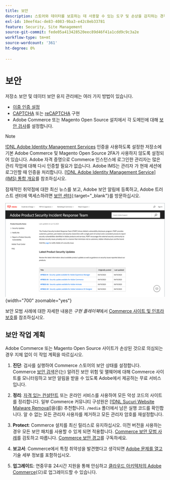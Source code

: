 ```yaml
---
title: 보안
description: 스토어와 데이터를 보호하는 데 사용할 수 있는 도구 및 손상을 감지하는 경우 보안 작업 계획에 대한 지침에 대해 알아봅니다.
exl-id: 10eef4ac-de83-4083-9ba3-e42c8eb33781
feature: Security, Site Management
source-git-commit: fede05a413428520eec89d46f41a1cdd9c9c3a2e
workflow-type: tm+mt
source-wordcount: '361'
ht-degree: 0%

---
```


# 보안

저장소 보안 및 데이터 보안 유지 관리에는 여러 가지 방법이 있습니다.

- [이중 인증 설정](security-two-factor-authentication.md)
- [CAPTCHA](security-captcha.md) 또는 [reCAPTCHA](security-google-recaptcha.md) 구현
- Adobe Commerce 또는 Magento Open Source 설치에서 각 도메인에 대해 [보안 검사](security-scan.md)를 설정합니다.

>[!NOTE]
>
>[!DNL Adobe Identity Management Services](IMS) 인증을 사용하도록 설정한 저장소에 기본 Adobe Commerce 및 Magento Open Source 2FA가 사용하지 않도록 설정되어 있습니다. Adobe 자격 증명으로 Commerce 인스턴스에 로그인한 관리자는 많은 관리 작업에 대해 다시 인증할 필요가 없습니다. Adobe IMS는 관리자 가 현재 세션에 로그인할 때 인증을 처리합니다. [[!DNL Adobe Identity Management Service] (IMS) 통합 개요](../getting-started/adobe-ims-integration-overview.md)를 참조하십시오.

잠재적인 취약점에 대한 최신 뉴스를 보고, Adobe 보안 알림에 등록하고, Adobe 트러스트 센터에 액세스하려면 [보안 센터](https://helpx.adobe.com/security.html){:target=&quot;_blank&quot;}를 방문하십시오.

![보안 센터](./assets/product-security-home.png){width="700" zoomable="yes"}

보안 모범 사례에 대한 자세한 내용은 _구현 플레이북_&#x200B;에서 [Commerce 사이트 및 인프라 보호](https://experienceleague.adobe.com/docs/commerce-operations/implementation-playbook/best-practices/launch/security-best-practices.html)를 참조하십시오.

## 보안 작업 계획

Adobe Commerce 또는 Magento Open Source 사이트가 손상된 것으로 의심되는 경우 지체 없이 이 작업 계획을 따르십시오.

1. **진단**: 검사를 실행하여 Commerce 스토어의 보안 상태를 설정합니다. Commerce [보안 검색](security-scan.md)은(는) 알려진 보안 위험 및 맬웨어에 대해 Commerce 사이트를 모니터링하고 보안 알림을 받을 수 있도록 Adobe에서 제공하는 무료 서비스입니다.

1. **정리**: [자격 있는 컨설턴트](https://solutionpartners.adobe.com/s/directory/?partner_type=1) 또는 온라인 서비스를 사용하여 모든 악성 코드의 사이트를 정리합니다. 일부 Commerce 커뮤니티 구성원은 [[!DNL Sucuri Website Malware Removal]](https://sucuri.net/website-antivirus/malware-removal)을(를) 추천합니다. `/media` 폴더에서 남은 실행 코드를 확인합니다. 알 수 없는 모든 관리자 사용자를 제거하고 모든 관리자 암호를 재설정합니다.

1. **Protect**: Commerce 설치를 최신 릴리스로 유지하십시오. 이전 버전을 사용하는 경우 모든 보안 패치를 사용할 수 있게 되면 적용합니다. [Commerce 보안 모범 사례](https://www.adobe.com/content/dam/cc/en/trust-center/ungated/whitepapers/experience-cloud/adobe-commerce-best-practices-guide.pdf)를 검토하고 따릅니다. [Commerce 보안 경고](https://www.adobe.com/subscription/adbeSecurityNotifications.html)를 구독하세요.

1. **보고서**: Commerce에서 특정 취약성을 발견했다고 생각되면 [Adobe 문제를 열고](https://hackerone.com/adobe?type=team) 기술 세부 정보를 포함하십시오.

1. **업그레이드**: 연중무휴 24시간 지원을 통해 안심하고 [클라우드 아키텍처의 Adobe Commerce](https://business.adobe.com/products/magento/cloud-delivery.html)(으)로 업그레이드할 수 있습니다.
